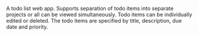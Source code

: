 A todo list web app. Supports separation of todo items into separate projects or all can be viewed simultaneously. Todo items can be individually edited or deleted. The todo items are specified by title, description, due date and priority.